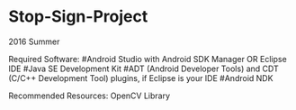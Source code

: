 # Stop-Sign-Project
2016 Summer

Required Software:
	#Android Studio with Android SDK Manager OR Eclipse IDE
	#Java SE Development Kit
	#ADT (Android Developer Tools) and CDT (C/C++ Development Tool) plugins, if Eclipse is your IDE
	#Android NDK

Recommended Resources:
OpenCV Library




